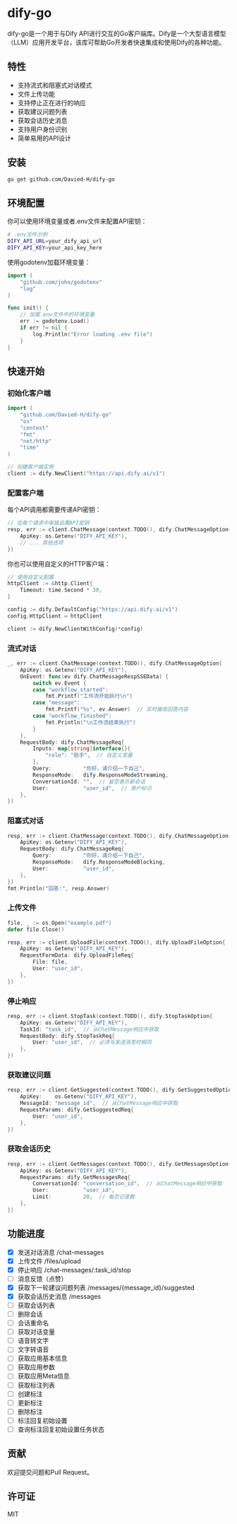 # dify-go

dify-go是一个用于与Dify API进行交互的Go客户端库。Dify是一个大型语言模型（LLM）应用开发平台，该库可帮助Go开发者快速集成和使用Dify的各种功能。

## 特性

- 支持流式和阻塞式对话模式
- 文件上传功能
- 支持停止正在进行的响应
- 获取建议问题列表
- 获取会话历史消息
- 支持用户身份识别
- 简单易用的API设计

## 安装

```bash
go get github.com/Davied-H/dify-go
```

## 环境配置

你可以使用环境变量或者.env文件来配置API密钥：

```bash
# .env文件示例
DIFY_API_URL=your_dify_api_url
DIFY_API_KEY=your_api_key_here
```

使用godotenv加载环境变量：

```go
import (
    "github.com/joho/godotenv"
    "log"
)

func init() {
    // 加载.env文件中的环境变量
    err := godotenv.Load()
    if err != nil {
        log.Println("Error loading .env file")
    }
}
```

## 快速开始

### 初始化客户端

```go
import (
    "github.com/Davied-H/dify-go"
    "os"
    "context"
    "fmt"
    "net/http"
    "time"
)

// 创建客户端实例
client := dify.NewClient("https://api.dify.ai/v1")
```

### 配置客户端

每个API调用都需要传递API密钥：

```go
// 在每个请求中单独设置API密钥
resp, err := client.ChatMessage(context.TODO(), dify.ChatMessageOption{
    ApiKey: os.Getenv("DIFY_API_KEY"),
    // ... 其他选项
})
```

你也可以使用自定义的HTTP客户端：

```go
// 使用自定义配置
httpClient := &http.Client{
    Timeout: time.Second * 30,
}

config := dify.DefaultConfig("https://api.dify.ai/v1")
config.HttpClient = httpClient

client := dify.NewClientWithConfig(*config)
```

### 流式对话

```go
_, err := client.ChatMessage(context.TODO(), dify.ChatMessageOption{
    ApiKey: os.Getenv("DIFY_API_KEY"),
    OnEvent: func(ev dify.ChatMessageRespSSEData) {
        switch ev.Event {
        case "workflow_started":
            fmt.Printf("工作流开始执行\n")
        case "message":
            fmt.Printf("%s", ev.Answer)  // 实时接收回答内容
        case "workflow_finished":
            fmt.Println("\n工作流结束执行")
        }
    },
    RequestBody: dify.ChatMessageReq{
        Inputs: map[string]interface{}{
            "role": "助手",  // 自定义变量
        },
        Query:          "你好，请介绍一下自己",
        ResponseMode:   dify.ResponseModeStreaming,
        ConversationId: "",  // 留空表示新会话
        User:           "user_id",  // 用户标识
    },
})
```

### 阻塞式对话

```go
resp, err := client.ChatMessage(context.TODO(), dify.ChatMessageOption{
    ApiKey: os.Getenv("DIFY_API_KEY"),
    RequestBody: dify.ChatMessageReq{
        Query:          "你好，请介绍一下自己",
        ResponseMode:   dify.ResponseModeBlocking,
        User:           "user_id",
    },
})
fmt.Println("回答:", resp.Answer)
```

### 上传文件

```go
file, _ := os.Open("example.pdf")
defer file.Close()

resp, err := client.UploadFile(context.TODO(), dify.UploadFileOption{
    ApiKey: os.Getenv("DIFY_API_KEY"),
    RequestFormData: dify.UploadFileReq{
        File: file,
        User: "user_id",
    },
})
```

### 停止响应

```go
resp, err := client.StopTask(context.TODO(), dify.StopTaskOption{
    ApiKey: os.Getenv("DIFY_API_KEY"),
    TaskId: "task_id",  // 从ChatMessage响应中获取
    RequestBody: dify.StopTaskReq{
        User: "user_id",  // 必须与发送消息时相同
    },
})
```

### 获取建议问题

```go
resp, err := client.GetSuggested(context.TODO(), dify.GetSuggestedOption{
    ApiKey:    os.Getenv("DIFY_API_KEY"),
    MessageId: "message_id",  // 从ChatMessage响应中获取
    RequestParams: dify.GetSuggestedReq{
        User: "user_id",
    },
})
```

### 获取会话历史

```go
resp, err := client.GetMessages(context.TODO(), dify.GetMessagesOption{
    ApiKey: os.Getenv("DIFY_API_KEY"),
    RequestParams: dify.GetMessagesReq{
        ConversationId: "conversation_id",  // 从ChatMessage响应中获取
        User:           "user_id",
        Limit:          20,  // 每页记录数
    },
})
```

## 功能进度

- [x] 发送对话消息 /chat-messages
- [x] 上传文件 /files/upload
- [x] 停止响应 /chat-messages/:task_id/stop
- [ ] 消息反馈（点赞）
- [x] 获取下一轮建议问题列表 /messages/{message_id}/suggested
- [x] 获取会话历史消息 /messages
- [ ] 获取会话列表
- [ ] 删除会话
- [ ] 会话重命名
- [ ] 获取对话变量
- [ ] 语音转文字
- [ ] 文字转语音
- [ ] 获取应用基本信息
- [ ] 获取应用参数
- [ ] 获取应用Meta信息
- [ ] 获取标注列表
- [ ] 创建标注
- [ ] 更新标注
- [ ] 删除标注
- [ ] 标注回复初始设置
- [ ] 查询标注回复初始设置任务状态

## 贡献

欢迎提交问题和Pull Request。

## 许可证

MIT
